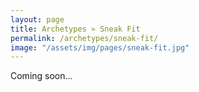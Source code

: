 ```yaml
---
layout: page
title: Archetypes » Sneak Fit
permalink: /archetypes/sneak-fit/
image: "/assets/img/pages/sneak-fit.jpg"
---
```


Coming soon...
